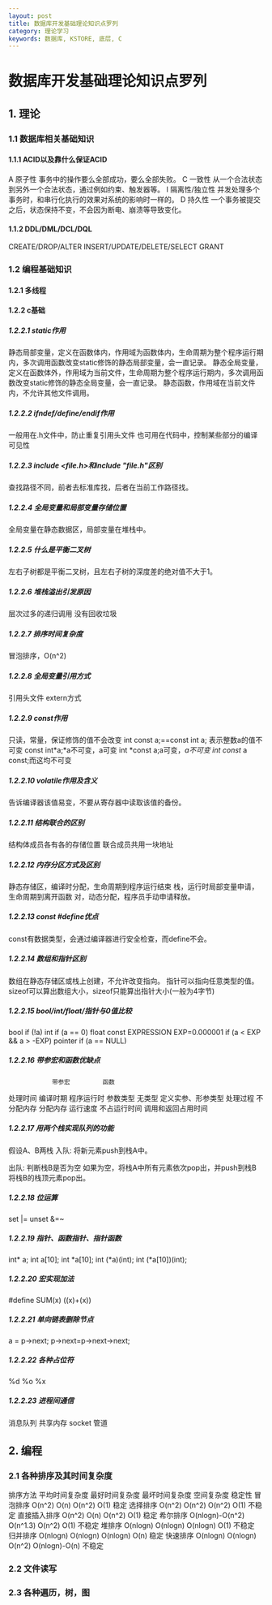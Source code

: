```yaml
---
layout: post
title: 数据库开发基础理论知识点罗列
category: 理论学习
keywords: 数据库, KSTORE, 底层, C
---
```


# 数据库开发基础理论知识点罗列

## 1. 理论


### 1.1 数据库相关基础知识

#### 1.1.1 ACID以及靠什么保证ACID
A 原子性			事务中的操作要么全部成功，要么全部失败。
C 一致性			从一个合法状态到另外一个合法状态，通过例如约束、触发器等。
I 隔离性/独立性		并发处理多个事务时，和串行化执行的效果对系统的影响时一样的。
D 持久性			一个事务被提交之后，状态保持不变，不会因为断电、崩溃等导致变化。
#### 1.1.2 DDL/DML/DCL/DQL
CREATE/DROP/ALTER
INSERT/UPDATE/DELETE/SELECT
GRANT 

### 1.2 编程基础知识

#### 1.2.1 多线程
#### 1.2.2 c基础
##### 1.2.2.1 static作用
静态局部变量，定义在函数体内，作用域为函数体内，生命周期为整个程序运行期内，多次调用函数改变static修饰的静态局部变量，会一直记录。
静态全局变量，定义在函数体外，作用域为当前文件，生命周期为整个程序运行期内，多次调用函数改变static修饰的静态全局变量，会一直记录。
静态函数，作用域在当前文件内，不允许其他文件调用。

##### 1.2.2.2 ifndef/define/endif作用
一般用在.h文件中，防止重复引用头文件
也可用在代码中，控制某些部分的编译可见性

##### 1.2.2.3 include <file.h>和include "file.h"区别
查找路径不同，前者去标准库找，后者在当前工作路径找。

##### 1.2.2.4 全局变量和局部变量存储位置
全局变量在静态数据区，局部变量在堆栈中。

##### 1.2.2.5 什么是平衡二叉树
左右子树都是平衡二叉树，且左右子树的深度差的绝对值不大于1。

##### 1.2.2.6 堆栈溢出引发原因
层次过多的递归调用
没有回收垃圾

##### 1.2.2.7 排序时间复杂度
冒泡排序，O(n^2)

##### 1.2.2.8 全局变量引用方式
引用头文件
extern方式

##### 1.2.2.9 const作用
只读，常量，保证修饰的值不会改变
int const a;==const int a;
表示整数a的值不可变
const int*a;*a不可变，a可变
int *const a;a可变，*a不可变
int const* a const;而这均不可变

##### 1.2.2.10 volatile作用及含义
告诉编译器该值易变，不要从寄存器中读取该值的备份。

##### 1.2.2.11 结构联合的区别
结构体成员各有各的存储位置
联合成员共用一块地址

##### 1.2.2.12 内存分区方式及区别
静态存储区，编译时分配，生命周期到程序运行结束
栈，运行时局部变量申请，生命周期到离开函数
对，动态分配，程序员手动申请释放。

##### 1.2.2.13 const #define优点
const有数据类型，会通过编译器进行安全检查，而define不会。

##### 1.2.2.14 数组和指针区别
数组在静态存储区或栈上创建，不允许改变指向。
指针可以指向任意类型的值。
sizeof可以算出数组大小，sizeof只能算出指针大小(一般为4字节)

##### 1.2.2.15 bool/int/float/指针与0值比较
bool if (!a)
int if (a == 0)
float const EXPRESSION EXP=0.000001
	if (a < EXP && a > -EXP)
pointer if (a == NULL) 

##### 1.2.2.16 带参宏和函数优缺点
				带参宏			函数
处理时间	编译时期 		程序运行时
参数类型	无类型			定义实参、形参类型
处理过程	不分配内存		分配内存
运行速度	不占运行时间	调用和返回占用时间

##### 1.2.2.17 用两个栈实现队列的功能
假设A、B两栈
入队:
将新元素push到栈A中。

出队:
判断栈B是否为空
如果为空，将栈A中所有元素依次pop出，并push到栈B
将栈B的栈顶元素pop出。

##### 1.2.2.18 位运算
set |=
unset &=~

##### 1.2.2.19 指针、函数指针、指针函数
int* a;
int a[10];
int *a[10];
int (*a)(int);
int (*a[10])(int);

##### 1.2.2.20 宏实现加法
#define SUM(x) ((x)+(x))

##### 1.2.2.21 单向链表删除节点
a = p->next;
p->next=p->next->next;

##### 1.2.2.22 各种占位符
%d
%o
%x

##### 1.2.2.23 进程间通信
消息队列
共享内存
socket
管道



## 2. 编程

### 2.1 各种排序及其时间复杂度
排序方法		平均时间复杂度			最好时间复杂度			最坏时间复杂度			空间复杂度			稳定性
冒泡排序			O(n^2)					O(n)					O(n^2)					O(1)			 稳定
选择排序			O(n^2)					O(n^2)					O(n^2)					O(1)			不稳定
直接插入排序		O(n^2)					O(n)					O(n^2)					O(1)			稳定
希尔排序			O(nlogn)-O(n^2)			O(n^1.3)				O(n^2)					O(1)			不稳定
堆排序				O(nlogn)				O(nlogn)				O(nlogn)				O(1)			不稳定
归并排序			O(nlogn)				O(nlogn)				O(nlogn)				O(n)			稳定
快速排序			O(nlogn)				O(nlogn)				O(n^2)					O(nlogn)-O(n)	不稳定

### 2.2 文件读写

### 2.3 各种遍历，树，图
